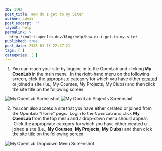 ```yaml
---
ID: 1493
post_title: How do I get to my Site?
author: admin
post_excerpt: ""
layout: help
permalink: >
  http://multi.openlab.dev/blog/help/how-do-i-get-to-my-site/
published: true
post_date: 2018-01-15 22:27:21
tags: [ ]
categories: [ ]
---
```

1. You can reach your site by logging in to the OpenLab and clicking <strong>My OpenLab</strong> in the main menu.  In the right-hand menu on the following screen, click the appropriate category for which you have either <a title="Who can build a Site?" href="https://multi.openlab.dev/blog/help/who-can-build-a-site/">created</a> or joined a site (i.e., My Courses, My Projects, My Clubs) and then click the site title on the following screen.

<img class="alignnone wp-image-36855 size-full" src="https://openlab.citytech.cuny.edu/wp-content/uploads/2012/08/how_do_i_get_to_my_site1v2.png" sizes="(max-width: 1179px) 100vw, 1179px" srcset="https://openlab.citytech.cuny.edu/wp-content/uploads/2012/08/how_do_i_get_to_my_site1v2.png 1179w, https://openlab.citytech.cuny.edu/wp-content/uploads/2012/08/how_do_i_get_to_my_site1v2-300x171.png 300w, https://openlab.citytech.cuny.edu/wp-content/uploads/2012/08/how_do_i_get_to_my_site1v2-1024x584.png 1024w, https://openlab.citytech.cuny.edu/wp-content/uploads/2012/08/how_do_i_get_to_my_site1v2-32x18.png 32w" alt="My OpenLab Screenshot" />

<img class="alignnone wp-image-36856 size-full" src="https://openlab.citytech.cuny.edu/wp-content/uploads/2012/08/how_do_i_get_to_my_site2v2.png" sizes="(max-width: 1177px) 100vw, 1177px" srcset="https://openlab.citytech.cuny.edu/wp-content/uploads/2012/08/how_do_i_get_to_my_site2v2.png 1177w, https://openlab.citytech.cuny.edu/wp-content/uploads/2012/08/how_do_i_get_to_my_site2v2-300x159.png 300w, https://openlab.citytech.cuny.edu/wp-content/uploads/2012/08/how_do_i_get_to_my_site2v2-1024x541.png 1024w, https://openlab.citytech.cuny.edu/wp-content/uploads/2012/08/how_do_i_get_to_my_site2v2-32x17.png 32w" alt="My OpenLab Projects Screenshot" />

2. You can also access a site that you have either created or joined from the OpenLab “Home” page.  Login to the OpenLab and click <strong>My OpenLab</strong> from the top menu and a drop-down menu should appear.  Click the appropriate category for which you have either created or joined a site (i.e., <strong>My Courses</strong>, <strong>My Projects</strong>, <strong>My Clubs</strong>) and then click the site title on the following screen.

<img class="alignnone wp-image-36858 size-full" src="https://openlab.citytech.cuny.edu/wp-content/uploads/2012/08/how_do_i_get_to_my_site3v2.png" sizes="(max-width: 1167px) 100vw, 1167px" srcset="https://openlab.citytech.cuny.edu/wp-content/uploads/2012/08/how_do_i_get_to_my_site3v2.png 1167w, https://openlab.citytech.cuny.edu/wp-content/uploads/2012/08/how_do_i_get_to_my_site3v2-300x197.png 300w, https://openlab.citytech.cuny.edu/wp-content/uploads/2012/08/how_do_i_get_to_my_site3v2-1024x671.png 1024w, https://openlab.citytech.cuny.edu/wp-content/uploads/2012/08/how_do_i_get_to_my_site3v2-32x21.png 32w" alt="My OpenLab Dropdown Menu Screenshot" />
